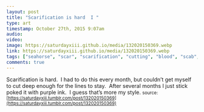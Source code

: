 ```yaml
---
layout: post
title: "Scarification is hard  I "
type: art
timestamp: October 27th, 2015 9:07am
audio: 
video: 
image: https://saturdayxiii.github.io/media/132020150369.webp
link: https://saturdayxiii.github.io/media/132020150369.webp
tags: ["seahorse", "scar", "scarification", "cutting", "blood", "scab", "tattoo", "art"]
comments: true
---
```

Scarification is hard.  I had to do this every month, but couldn’t get myself to cut deep enough for the lines to stay.  After several months I just stick poked it with purple ink.  I guess that’s more my style.
<small>source: [https://saturdayxiii.tumblr.com/post/132020150369](https://saturdayxiii.tumblr.com/post/132020150369)</small>